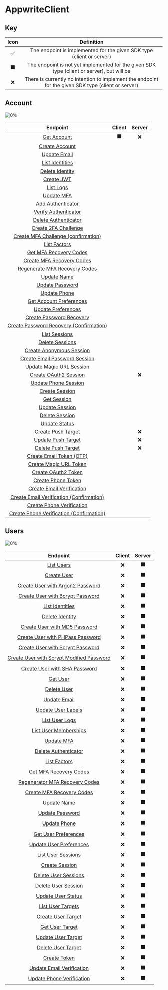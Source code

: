 # AppwriteClient

## Key
| Icon | Definition |
|:-:|:-:|
| ✅ | The endpoint is implemented for the given SDK type (client or server) |
| ⬛ | The endpoint is not yet implemented for the given SDK type (client or server), but will be |
| ❌ | There is currently no intention to implement the endpoint for the given SDK type (client or server) |

## Account
![0%](https://progress-bar.dev/0)

| Endpoint | Client | Server |
|:-:|:-:|:-:|
| [Get Account](https://appwrite.io/docs/references/cloud/client-rest/account#get) | ⬛ | ❌ |
| [Create Account](https://appwrite.io/docs/references/cloud/client-rest/account#create) |  |  |
| [Update Email](https://appwrite.io/docs/references/cloud/client-rest/account#updateEmail) |  |  |
| [List Identities](https://appwrite.io/docs/references/cloud/client-rest/account#listIdentities) |  |  |
| [Delete Identity](https://appwrite.io/docs/references/cloud/client-rest/account#deleteIdentity) |  |  |
| [Create JWT](https://appwrite.io/docs/references/cloud/client-rest/account#createJWT) |  |  |
| [List Logs](https://appwrite.io/docs/references/cloud/client-rest/account#listLogs) |  |  |
| [Update MFA](https://appwrite.io/docs/references/cloud/client-rest/account#updateMFA) |  |  |
| [Add Authenticator](https://appwrite.io/docs/references/cloud/client-rest/account#createMfaAuthenticator) |  |  |
| [Verify Authenticator](https://appwrite.io/docs/references/cloud/client-rest/account#updateMfaAuthenticator) |  |  |
| [Delete Authenticator](https://appwrite.io/docs/references/cloud/client-rest/account#deleteMfaAuthenticator) |  |  |
| [Create 2FA Challenge](https://appwrite.io/docs/references/cloud/client-rest/account#createMfaChallenge) |  |  |
| [Create MFA Challenge (confirmation)](https://appwrite.io/docs/references/cloud/client-rest/account#updateMfaChallenge) |  |  |
| [List Factors](https://appwrite.io/docs/references/cloud/client-rest/account#listMfaFactors) |  |  |
| [Get MFA Recovery Codes](https://appwrite.io/docs/references/cloud/client-rest/account#getMfaRecoveryCodes) |  |  |
| [Create MFA Recovery Codes](https://appwrite.io/docs/references/cloud/client-rest/account#createMfaRecoveryCodes) |  |  |
| [Regenerate MFA Recovery Codes](https://appwrite.io/docs/references/cloud/client-rest/account#updateMfaRecoveryCodes) |  |  |
| [Update Name](https://appwrite.io/docs/references/cloud/client-rest/account#updateName) |  |  |
| [Update Password](https://appwrite.io/docs/references/cloud/client-rest/account#updatePassword) |  |  |
| [Update Phone](https://appwrite.io/docs/references/cloud/client-rest/account#updatePhone) |  |  |
| [Get Account Preferences](https://appwrite.io/docs/references/cloud/client-rest/account#getPrefs) |  |  |
| [Update Preferences](https://appwrite.io/docs/references/cloud/client-rest/account#updatePrefs) |  |  |
| [Create Password Recovery](https://appwrite.io/docs/references/cloud/client-rest/account#createRecovery) |  |  |
| [Create Password Recovery (Confirmation)](https://appwrite.io/docs/references/cloud/client-rest/account#updateRecovery) |  |  |
| [List Sessions](https://appwrite.io/docs/references/cloud/client-rest/account#listSessions) |  |  |
| [Delete Sessions](https://appwrite.io/docs/references/cloud/client-rest/account#deleteSessions) |  |  |
| [Create Anonymous Session](https://appwrite.io/docs/references/cloud/client-rest/account#createAnonymousSession) |  |  |
| [Create Email Password Session](https://appwrite.io/docs/references/cloud/client-rest/account#createEmailPasswordSession) |  |  |
| [Update Magic URL Session](https://appwrite.io/docs/references/cloud/client-rest/account#updateMagicURLSession) |  |  |
| [Create OAuth2 Session](https://appwrite.io/docs/references/cloud/client-rest/account#createOAuth2Session) |  | ❌ |
| [Update Phone Session](https://appwrite.io/docs/references/cloud/client-rest/account#updatePhoneSession) |  |  |
| [Create Session](https://appwrite.io/docs/references/cloud/client-rest/account#createSession) |  |  |
| [Get Session](https://appwrite.io/docs/references/cloud/client-rest/account#getSession) |  |  |
| [Update Session](https://appwrite.io/docs/references/cloud/client-rest/account#updateSession) |  |  |
| [Delete Session](https://appwrite.io/docs/references/cloud/client-rest/account#deleteSession) |  |  |
| [Update Status](https://appwrite.io/docs/references/cloud/client-rest/account#updateStatus) |  |  |
| [Create Push Target](https://appwrite.io/docs/references/cloud/client-rest/account#createPushTarget) |  | ❌ |
| [Update Push Target](https://appwrite.io/docs/references/cloud/client-rest/account#updatePushTarget) |  | ❌ |
| [Delete Push Target](https://appwrite.io/docs/references/cloud/client-rest/account#deletePushTarget) |  | ❌ |
| [Create Email Token (OTP)](https://appwrite.io/docs/references/cloud/client-rest/account#createEmailToken) |  |  |
| [Create Magic URL Token](https://appwrite.io/docs/references/cloud/client-rest/account#createMagicURLToken) |  |  |
| [Create OAuth2 Token](https://appwrite.io/docs/references/cloud/client-rest/account#createOAuth2Token) |  |  |
| [Create Phone Token](https://appwrite.io/docs/references/cloud/client-rest/account#createPhoneToken) |  |  |
| [Create Email Verification](https://appwrite.io/docs/references/cloud/client-rest/account#createVerification) |  |  |
| [Create Email Verification (Confirmation)](https://appwrite.io/docs/references/cloud/client-rest/account#updateVerification) |  |  |
| [Create Phone Verification](https://appwrite.io/docs/references/cloud/client-rest/account#createPhoneVerification) |  |  |
| [Create Phone Verification (Confirmation)](https://appwrite.io/docs/references/cloud/client-rest/account#updatePhoneVerification) |  |  |

## Users
![0%](https://progress-bar.dev/0)

| Endpoint | Client | Server |
|:-:|:-:|:-:|
| [List Users](https://appwrite.io/docs/references/cloud/server-rest/users#list) | ❌ | ⬛ |
| [Create User](https://appwrite.io/docs/references/cloud/server-rest/users#create) | ❌ | ⬛ |
| [Create User with Argon2 Password](https://appwrite.io/docs/references/cloud/server-rest/users#createArgon2User) | ❌ | ⬛ |
| [Create User with Bcrypt Password](https://appwrite.io/docs/references/cloud/server-rest/users#createBcryptUser) | ❌ | ⬛ |
| [List Identities](https://appwrite.io/docs/references/cloud/server-rest/users#listIdentities) | ❌ | ⬛ |
| [Delete Identity](https://appwrite.io/docs/references/cloud/server-rest/users#deleteIdentity) | ❌ | ⬛ |
| [Create User with MD5 Password](https://appwrite.io/docs/references/cloud/server-rest/users#createMD5User) | ❌ | ⬛ |
| [Create User with PHPass Password](https://appwrite.io/docs/references/cloud/server-rest/users#createPHPassUser) | ❌ | ⬛ |
| [Create User with Scrypt Password](https://appwrite.io/docs/references/cloud/server-rest/users#createScryptUser) | ❌ | ⬛ |
| [Create User with Scrypt Modified Password](https://appwrite.io/docs/references/cloud/server-rest/users#createScryptModifiedUser) | ❌ | ⬛ |
| [Create User with SHA Password](https://appwrite.io/docs/references/cloud/server-rest/users#createSHAUser) | ❌ | ⬛ |
| [Get User](https://appwrite.io/docs/references/cloud/server-rest/users#get) | ❌ | ⬛ |
| [Delete User](https://appwrite.io/docs/references/cloud/server-rest/users#delete) | ❌ | ⬛ |
| [Update Email](https://appwrite.io/docs/references/cloud/server-rest/users#updateEmail) | ❌ | ⬛ |
| [Update User Labels](https://appwrite.io/docs/references/cloud/server-rest/users#updateLabels) | ❌ | ⬛ |
| [List User Logs](https://appwrite.io/docs/references/cloud/server-rest/users#listLogs) | ❌ | ⬛ |
| [List User Memberships](https://appwrite.io/docs/references/cloud/server-rest/users#listMemberships) | ❌ | ⬛ |
| [Update MFA](https://appwrite.io/docs/references/cloud/server-rest/users#updateMfa) | ❌ | ⬛ |
| [Delete Authenticator](https://appwrite.io/docs/references/cloud/server-rest/users#deleteMfaAuthenticator) | ❌ | ⬛ |
| [List Factors](https://appwrite.io/docs/references/cloud/server-rest/users#listMfaFactors) | ❌ | ⬛ |
| [Get MFA Recovery Codes](https://appwrite.io/docs/references/cloud/server-rest/users#getMfaRecoveryCodes) | ❌ | ⬛ |
| [Regenerator MFA Recovery Codes](https://appwrite.io/docs/references/cloud/server-rest/users#updateMfaRecoveryCodes) | ❌ | ⬛ |
| [Create MFA Recovery Codes](https://appwrite.io/docs/references/cloud/server-rest/users#createMfaRecoveryCodes) | ❌ | ⬛ |
| [Update Name](https://appwrite.io/docs/references/cloud/server-rest/users#updateName) | ❌ | ⬛ |
| [Update Password](https://appwrite.io/docs/references/cloud/server-rest/users#updatePassword) | ❌ | ⬛ |
| [Update Phone](https://appwrite.io/docs/references/cloud/server-rest/users#updatePhone) | ❌ | ⬛ |
| [Get User Preferences](https://appwrite.io/docs/references/cloud/server-rest/users#getPrefs) | ❌ | ⬛ |
| [Update User Preferences](https://appwrite.io/docs/references/cloud/server-rest/users#updatePrefs) | ❌ | ⬛ |
| [List User Sessions](https://appwrite.io/docs/references/cloud/server-rest/users#listSessions) | ❌ | ⬛ |
| [Create Session](https://appwrite.io/docs/references/cloud/server-rest/users#createSession) | ❌ | ⬛ |
| [Delete User Sessions](https://appwrite.io/docs/references/cloud/server-rest/users#deleteSessions) | ❌ | ⬛ |
| [Delete User Session](https://appwrite.io/docs/references/cloud/server-rest/users#deleteSession) | ❌ | ⬛ |
| [Update User Status](https://appwrite.io/docs/references/cloud/server-rest/users#updateStatus) | ❌ | ⬛ |
| [List User Targets](https://appwrite.io/docs/references/cloud/server-rest/users#listTargets) | ❌ | ⬛ |
| [Create User Target](https://appwrite.io/docs/references/cloud/server-rest/users#createTarget) | ❌ | ⬛ |
| [Get User Target](https://appwrite.io/docs/references/cloud/server-rest/users#getTarget) | ❌ | ⬛ |
| [Update User Target](https://appwrite.io/docs/references/cloud/server-rest/users#updateTarget) | ❌ | ⬛ |
| [Delete User Target](https://appwrite.io/docs/references/cloud/server-rest/users#deleteTarget) | ❌ | ⬛ |
| [Create Token](https://appwrite.io/docs/references/cloud/server-rest/users#createToken) | ❌ | ⬛ |
| [Update Email Verification](https://appwrite.io/docs/references/cloud/server-rest/users#updateEmailVerification) | ❌ | ⬛ |
| [Update Phone Verification](https://appwrite.io/docs/references/cloud/server-rest/users#updatePhoneVerification) | ❌ | ⬛ |

